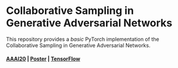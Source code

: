 # Collaborative Sampling in Generative Adversarial Networks

This repository provides a *basic* PyTorch implementation of the Collaborative Sampling in Generative Adversarial Networks.

#### [AAAI20](https://arxiv.org/pdf/1902.00813.pdf)  |  [Poster](https://drive.google.com/open?id=1dAO_rptJ7qOhPHVMW_9hS425Wm83LcL8)  |  [TensorFlow](https://github.com/vita-epfl/collaborative-gan-sampling)
